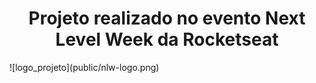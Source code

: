 <h1 align="center"> Projeto realizado no evento Next Level Week da Rocketseat</h1>
![logo_projeto](public/nlw-logo.png)
